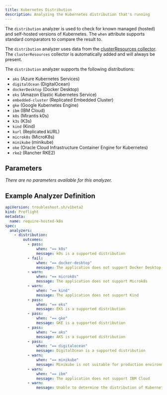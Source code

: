 ```yaml
---
title: Kubernetes Distribution
description: Analyzing the Kubernetes distribution that's running
---
```


The `distribution` analyzer is used to check for known managed (hosted) and self-hosted versions of Kubernetes.
The `when` attribute supports standard comparators to compare the result to.

The `distribution` analyzer uses data from the [clusterResources collector](https://troubleshoot.sh/collect/cluster-resources).
The `clusterResources` collector is automatically added and will always be present.

The `distribution` analyzer supports the following distributions:

* `aks` (Azure Kubernetes Services)
* `digitalOcean` (DigitalOcean)
* `dockerDesktop` (Docker Desktop)
* `eks` (Amazon Elastic Kubernetes Service)
* `embedded-cluster` (Replicated Embedded Cluster)
* `gke` (Google Kubernetes Engine)
* `ibm` (IBM Cloud)
* `k0s` (Mirantis k0s)
* `k3s` (K3s)
* `kind` (Kind)
* `kurl` (Replicated kURL)
* `microk8s` (MicroK8s)
* `minikube` (minikube)
* `oke` (Oracle Cloud Infrastructure Container Engine for Kubernetes)
* `rke2` (Rancher RKE2)

## Parameters

*There are no parameters available for this analyzer.*

## Example Analyzer Definition

```yaml
apiVersion: troubleshoot.sh/v1beta2
kind: Preflight
metadata:
  name: require-hosted-k8s
spec:
  analyzers:
    - distribution:
        outcomes:
          - pass:
              when: "== k0s"
              message: k0s is a supported distribution
          - fail:
              when: "== docker-desktop"
              message: The application does not support Docker Desktop
          - warn:
              when: "== microk8s"
              message: The application does not support Microk8s
          - warn:
              when: "== kind"
              message: The application does not support Kind
          - pass:
              when: "== eks"
              message: EKS is a supported distribution
          - pass:
              when: "== gke"
              message: GKE is a supported distribution
          - pass:
              when: "== aks"
              message: AKS is a supported distribution
          - pass:
              when: "== digitalocean"
              message: DigitalOcean is a supported distribution
          - warn:
              when: "== minikube"
              message: Minikube is not suitable for production environments
          - warn:
              when: "== ibm"
              message: The application does not support IBM Cloud
          - warn:
              message: Unable to determine the distribution of Kubernetes
```